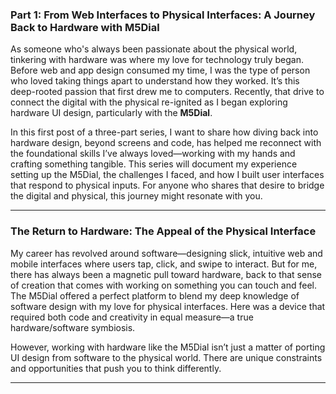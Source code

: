 ### Part 1: **From Web Interfaces to Physical Interfaces: A Journey Back to Hardware with M5Dial**

As someone who's always been passionate about the physical world, tinkering with hardware was where my love for technology truly began. Before web and app design consumed my time, I was the type of person who loved taking things apart to understand how they worked. It’s this deep-rooted passion that first drew me to computers. Recently, that drive to connect the digital with the physical re-ignited as I began exploring hardware UI design, particularly with the **M5Dial**.

In this first post of a three-part series, I want to share how diving back into hardware design, beyond screens and code, has helped me reconnect with the foundational skills I’ve always loved—working with my hands and crafting something tangible. This series will document my experience setting up the M5Dial, the challenges I faced, and how I built user interfaces that respond to physical inputs. For anyone who shares that desire to bridge the digital and physical, this journey might resonate with you.

---

### The Return to Hardware: The Appeal of the Physical Interface

My career has revolved around software—designing slick, intuitive web and mobile interfaces where users tap, click, and swipe to interact. But for me, there has always been a magnetic pull toward hardware, back to that sense of creation that comes with working on something you can touch and feel. The M5Dial offered a perfect platform to blend my deep knowledge of software design with my love for physical interfaces. Here was a device that required both code and creativity in equal measure—a true hardware/software symbiosis.

However, working with hardware like the M5Dial isn’t just a matter of porting UI design from software to the physical world. There are unique constraints and opportunities that push you to think differently.

---